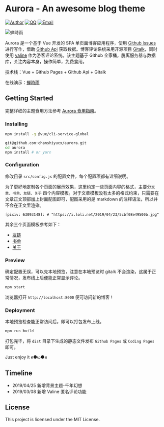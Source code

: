 # Aurora - An awesome blog theme

[![Author](https://img.shields.io/badge/author-chanshiyucx-blue.svg?style=flat-square)](https://chanshiyu.com)
[![QQ](https://img.shields.io/badge/QQ-1124590931-blue.svg?style=flat-square)](http://wpa.qq.com/msgrd?v=3&uin=&site=qq&menu=yes)
[![Email](https://img.shields.io/badge/Emali%20me-me@chanshiyu.com-green.svg?style=flat-square)](me@chanshiyu.com)

![蝉時雨](https://i.loli.net/2019/01/28/5c4e7e979e481.png)

Aurora 是一个基于 Vue 开发的 SPA 单页面博客应用程序，使用 [Github Issues](https://developer.github.com/v3/issues/) 进行写作，借助 [Github Api](https://developer.github.com/v3/) 获取数据。博客评论系统采用开源项目 [Gitalk](https://github.com/gitalk/gitalk)，同时使用 [valine](https://valine.js.org/) 作为游客评论系统。该主题基于 Github 全家桶，脱离服务器与数据库，关注内容本身，操作简单，免费食用。

技术栈：Vue + Github Pages + Github Api + Gitalk

在线演示：[蝉時雨](https://chanshiyu.com)

## Getting Started

完整详细的主题食用方法参考 [Aurora 食用指南](https://github.com/chanshiyucx/blog/issues/41)。

### Installing

```bash
npm install -g @vue/cli-service-global

git@github.com:chanshiyucx/aurora.git
cd aurora
npm install # or yarn
```

### Configuration

修改目录 `src/config.js` 的配置文件，每个配置项都有详细说明。

为了更好地定制各个页面的展示效果，这里约定一些页面内容的格式，主要分`文章、书单、友链、关于` 四个内容模板。对于文章模板没有太多的格式约束，只需要在文章正文顶部加上封面配图即可，配图采用的是 markdown 的注释语法，所以并不会在正文里渲染。

```
[pixiv: 63093148]: # "https://i.loli.net/2019/04/23/5cbf08e49500b.jpg"
```

其余三个页面模板参考如下：

- [友链](https://github.com/chanshiyucx/blog/blob/master/Pages/Friends.md)
- [书单](https://github.com/chanshiyucx/blog/blob/master/Pages/Books.md)
- [关于](https://github.com/chanshiyucx/blog/blob/master/Pages/About.md)

### Preview

确定配置无误，可以先本地预览，注意在本地预览时 gitalk 不会渲染，这属于正常情况，发布线上后便能正常显示评论。

```bash
npm start
```

浏览器打开 `http://localhost:8000` 便可访问新的博客！

### Deployment

本地预览检查能正常访问后，即可以打包发布上线。

```bash
npm run build
```

打包完毕，将 `dist` 目录下生成的静态文件发布 `Github Pages` 或 `Coding Pages` 即可。

Just enjoy it ฅ●ω●ฅ

## Timeline

- 2019/04/25 新增背景主题-千年幻想
- 2019/03/08 新增 Valine 匿名评论功能

## License

This project is licensed under the MIT License.
